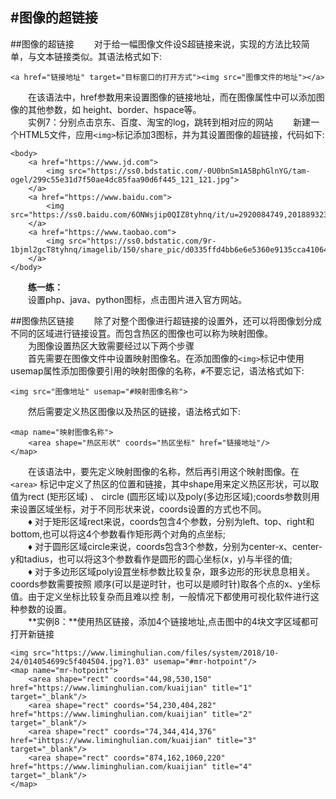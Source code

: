 #图像的超链接
---
##图像的超链接
&emsp;&emsp;对于给一幅图像文件设S超链接来说，实现的方法比较简单，与文本链接类似。其语法格式如下:
```
<a href="链接地址" target="目标窗口的打开方式"><img src="图像文件的地址"></a>
```
&emsp;&emsp;在该语法中，href参数用来设置图像的链接地址，而在图像属性中可以添加图像的其他参数，如 height、border、hspace等。   
&emsp;&emsp;实例7：分别点击京东、百度、淘宝的log，跳转到相对应的网站
&emsp;&emsp;新建一个HTML5文件，应用```<img>```标记添加3图标，并为其设置图像的超链接，代码如下:
```
<body>
	<a href="https://www.jd.com">
		<img src="https://ss0.bdstatic.com/-0U0bnSm1A5BphGlnYG/tam-ogel/299c55e31d7f50ae4dc85faa90d6f445_121_121.jpg">
	</a>
	<a href="https://www.baidu.com">
		<img src="https://ss0.baidu.com/6ONWsjip0QIZ8tyhnq/it/u=2920084749,2018893236&fm=58&s=39C718720E8EBE011B398BAC0300F024&bpow=121&bpoh=75">
	</a>	
	<a href="https://www.taobao.com">
		<img src="https://ss0.bdstatic.com/9r-1bjml2gcT8tyhnq/imagelib/150/share_pic/d0335ffd4bb6e6e5360e9135cca41064.jpg">
	</a>	
</body>
```
&emsp;&emsp;**练一练：**  
&emsp;&emsp;设置php、java、python图标，点击图片进入官方网站。

##图像热区链接
&emsp;&emsp;除了对整个图像进行超链接的设置外，还可以将图像划分成不同的区域进行链接设罝。而包含热区的图像也可以称为映射图像。  
&emsp;&emsp;为图像设置热区大致需要经过以下两个步骤  
&emsp;&emsp;首先需要在图像文件中设置映射图像名。在添加图像的```<img>```标记中使用usemap属性添加图像要引用的映射图像的名称，```#```不要忘记，语法格式如下:
```
<img src="图像地址" usemap="#映射图像名称">
```
&emsp;&emsp;然后需要定义热区图像以及热区的链接，语法格式如下:
```
<map name="映射图像名称">
	<area shape="热区形状" coords="热区坐标" href="链接地址"/>
</map>
```
&emsp;&emsp;在该语法中，要先定义映射图像的名称，然后再引用这个映射图像。在```<area>```  标记中定义了热区的位置和链接，其中shape用来定义热区形状，可以取值为rect (矩形区域) 、 circle (圆形区域)以及poly(多边形区域);coords参数则用来设置区域坐标，对于不同形状来说，coords设置的方式也不同。  
&emsp;&emsp;♦ 对于矩形区域rect来说，coords包含4个参数，分别为left、top、right和bottom,也可以将这4个参数看作矩形两个对角的点坐标;  
&emsp;&emsp;♦ 对于圆形区域circle来说，coords包含3个参数，分别为center-x、center-y和tadius，也可以将这3个参数看作是圆形的圆心坐标(x，y)与半径的值;  
&emsp;&emsp;♦ 对于多边形区域poly设罝坐标参数比较复杂，跟多边形的形状息息相关。coords参数需要按照 顺序(可以是逆时针，也可以是顺时针)取各个点的x、y坐标值。由于定义坐标比较复杂而且难以控 制，一般情况下都使用可视化软件进行这种参数的设置。  
&emsp;&emsp;**实例8：**使用热区链接，添加4个链接地址,点击图中的4块文字区域都可打开新链接
```
<img src="https://www.liminghulian.com/files/system/2018/10-24/014054699c5f404504.jpg?1.03" usemap="#mr-hotpoint"/> 
<map name="mr-hotpoint">
	<area shape="rect" coords="44,98,530,150" href="https://www.liminghulian.com/kuaijian" title="1" target="_blank"/>
	<area shape="rect" coords="54,230,404,282" href="https://www.liminghulian.com/kuaijian" title="2" target="_blank"/>
	<area shape="rect" coords="74,344,414,376" href="ihttps://www.liminghulian.com/kuaijian" title="3" target="_blank"/>
	<area shape="rect" coords="874,162,1060,220" href="https://www.liminghulian.com/kuaijian" title="4" target="_blank"/>
</map>

```
































